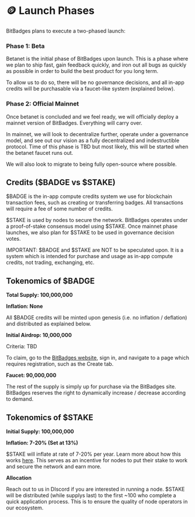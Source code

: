 # 🪙 Launch Phases

BitBadges plans to execute a two-phased launch:

### **Phase 1: Beta**&#x20;

Betanet is the initial phase of BitBadges upon launch. This is a phase where we plan to ship fast, gain feedback quickly, and iron out all bugs as quickly as possible in order to build the best product for you long term.

To allow us to do so, there will be no governance decisions, and all in-app credits will be purchasable via a faucet-like system (explained below).

### **Phase 2: Official Mainnet**

Once betanet is concluded and we feel ready, we will officially deploy a mainnet version of BitBadges. Everything will carry over.

In mainnet, we will look to decentralize further, operate under a governance model, and see out our vision as a fully decentralized and indestructible protocol. Time of this phase is TBD but most likely, this will be started when the betanet faucet runs out.

We will also look to migrate to being fully open-source where possible.

## **Credits ($BADGE vs $STAKE)**

$BADGE is the in-app compute credits system we use for blockchain transaction fees, such as creating or transferring badges. All transactions will require a fee of some number of credits.&#x20;

$STAKE is used by nodes to secure the network. BitBadges operates under a proof-of-stake consensus model using $STAKE. Once mainnet phase launches, we also plan for $STAKE to be used in governance decision votes.&#x20;

IMPORTANT: $BADGE and $STAKE are NOT to be speculated upon. It is a system which is intended for purchase and usage as in-app compute credits, not trading, exchanging, etc.

## **Tokenomics of $BADGE**

**Total Supply: 100,000,000**

**Inflation: None**

All $BADGE credits will be minted upon genesis (i.e. no inflation / deflation) and distributed as explained below.

**Initial Airdrop: 10,000,000**

Criteria: TBD

To claim, go to the [BitBadges website](https://bitbadges.io), sign in, and navigate to a page which requires registration, such as the Create tab.

**Faucet: 90,000,000**

The rest of the supply is simply up for purchase via the BitBadges site. BitBadges reserves the right to dynamically increase / decrease according to demand.&#x20;

## **Tokenomics of $STAKE**

**Initial Supply: 100,000,000**

**Inflation: 7-20% (Set at 13%)**&#x20;

$STAKE will inflate at rate of 7-20% per year. Learn more about how this works [here](https://docs.cosmos.network/main/build/modules/mint). This serves as an incentive for nodes to put their stake to work and secure the network and earn more.

**Allocation**

Reach out to us in DIscord if you are interested in running a node. $STAKE will be distributed (while supplys last) to the first \~100 who complete a quick application process. This is to ensure the quality of node operators in our ecosystem.
